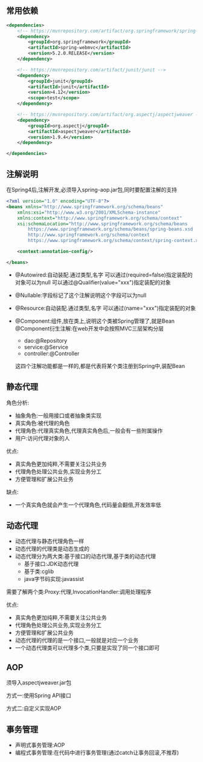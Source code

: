 ## 常用依赖
```xml
<dependencies>
    <!-- https://mvnrepository.com/artifact/org.springframework/spring-webmvc -->
    <dependency>
        <groupId>org.springframework</groupId>
        <artifactId>spring-webmvc</artifactId>
        <version>5.2.0.RELEASE</version>
    </dependency>

    <!-- https://mvnrepository.com/artifact/junit/junit -->
    <dependency>
        <groupId>junit</groupId>
        <artifactId>junit</artifactId>
        <version>4.12</version>
        <scope>test</scope>
    </dependency>

    <!-- https://mvnrepository.com/artifact/org.aspectj/aspectjweaver -->
    <dependency>
        <groupId>org.aspectj</groupId>
        <artifactId>aspectjweaver</artifactId>
        <version>1.9.4</version>
    </dependency>

</dependencies>
```

## 注解说明

在Spring4后,注解开发,必须导入spring-aop.jar包,同时要配置注解的支持
```xml
<?xml version="1.0" encoding="UTF-8"?>
<beans xmlns="http://www.springframework.org/schema/beans"
    xmlns:xsi="http://www.w3.org/2001/XMLSchema-instance"
    xmlns:context="http://www.springframework.org/schema/context"
    xsi:schemaLocation="http://www.springframework.org/schema/beans
        https://www.springframework.org/schema/beans/spring-beans.xsd
        http://www.springframework.org/schema/context
        https://www.springframework.org/schema/context/spring-context.xsd">

    <context:annotation-config/>

</beans>
```


- @Autowired:自动装配.通过类型,名字
  可以通过(required=false)指定装配的对象可以为null
  可以通过@Qualifier(value="xxx")指定装配的对象
  
- @Nullable:字段标记了这个注解说明这个字段可以为null

- @Resource:自动装配.通过类型,名字
  可以通过(name="xxx")指定装配的对象
  
- @Component:组件,放在类上,说明这个类被Spring管理了,就是Bean  
  @Component衍生注解:在web开发中会按照MVC三层架构分层
  
  - dao:@Repository
  - service:@Service
  - controller:@Controller
  
  这四个注解功能都是一样的,都是代表将某个类注册到Spring中,装配Bean

## 静态代理
角色分析:
- 抽象角色:一般用接口或者抽象类实现
- 真实角色:被代理的角色
- 代理角色:代理真实角色,代理真实角色后,一般会有一些附属操作
- 用户:访问代理对象的人

优点:
- 真实角色更加纯粹,不需要关注公共业务
- 代理角色处理公共业务,实现业务分工
- 方便管理和扩展公共业务

缺点:
- 一个真实角色就会产生一个代理角色,代码量会翻倍,开发效率低

## 动态代理

- 动态代理与静态代理角色一样
- 动态代理的代理类是动态生成的
- 动态代理分为两大类:基于接口的动态代理,基于类的动态代理
  - 基于接口:JDK动态代理
  - 基于类:cglib
  - java字节码实现:javassist

需要了解两个类:Proxy:代理,InvocationHandler:调用处理程序

优点:
- 真实角色更加纯粹,不需要关注公共业务
- 代理角色处理公共业务,实现业务分工
- 方便管理和扩展公共业务
- 动态代理的代理的是一个接口,一般就是对应一个业务
- 一个动态代理类可以代理多个类,只要是实现了同一个接口即可

## AOP
须导入aspectjweaver.jar包

方式一:使用Spring API接口

方式二:自定义实现AOP

## 事务管理
- 声明式事务管理:AOP
- 编程式事务管理:在代码中进行事务管理(通过catch让事务回滚,不推荐)